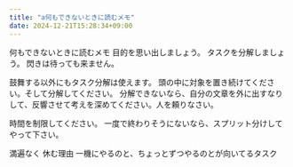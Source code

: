 ```yaml
---
title: "a何もできないときに読むメモ"
date: 2024-12-21T15:28:34+09:00
---
```

何もできないときに読むメモ
目的を思い出しましょう。
タスクを分解しましょう。
閃きは待っても来ません。

鼓舞する以外にもタスク分解は使えます。
頭の中に対象を置き続けてください。そして分解してください。
分解できないなら、自分の文章を外に出すなりして、反響させて考えを深めてください。人を頼りなさい。

時間を制限してください。
一度で終わりそうにないなら、スプリット分けしてやって下さい。

満遍なく
休む理由
一機にやるのと、ちょっとずつやるのとが向いてるタスク
